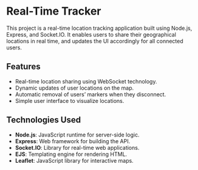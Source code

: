 # Real-Time Tracker 

This project is a real-time location tracking application built using Node.js, Express, and Socket.IO. 
It enables users to share their geographical locations in real time, and updates the UI accordingly for all connected users.


## Features

- Real-time location sharing using WebSocket technology.
- Dynamic updates of user locations on the map.
- Automatic removal of users’ markers when they disconnect.
- Simple user interface to visualize locations.

## Technologies Used

- **Node.js**: JavaScript runtime for server-side logic.
- **Express**: Web framework for building the API.
- **Socket.IO**: Library for real-time web applications.
- **EJS**: Templating engine for rendering HTML.
- **Leaflet**: JavaScript library for interactive maps.
